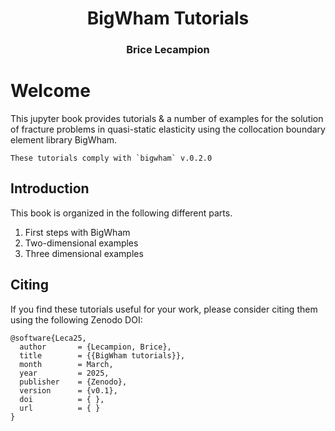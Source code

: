 <h1 style="text-align: center;" class="ignore-toc"> BigWham Tutorials</h1>
<h3 style="text-align: center;" class="ignore-toc"> Brice Lecampion</h3>


# Welcome

This jupyter book provides tutorials & a number of examples for the solution of fracture problems in quasi-static elasticity using the collocation boundary element library BigWham.


```{important}
These tutorials comply with `bigwham` v.0.2.0
```

## Introduction 

This book is organized in the following different parts.

1. First steps with BigWham 
2. Two-dimensional examples 
3. Three dimensional examples 


## Citing

If you find these tutorials useful for your  work, please consider citing them using the following Zenodo DOI:

```
@software{Leca25,
  author       = {Lecampion, Brice},
  title        = {{BigWham tutorials}},
  month        = March,
  year         = 2025,
  publisher    = {Zenodo},
  version      = {v0.1},
  doi          = { },
  url          = { }
}
```
